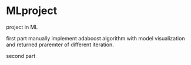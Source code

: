 # MLproject
project in ML

first part manually implement adaboost algorithm with model visualization and returned praremter of different iteration.

second part
